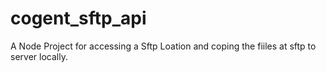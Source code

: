 # cogent_sftp_api
A Node Project for accessing a Sftp Loation and coping the fiiles at sftp to server locally.
